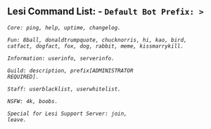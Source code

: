 ## Lesi Command List: - <code>Default Bot Prefix: ></code>
<code>*Core: ping, help, uptime, changelog.*</code>

<code>*Fun: 8ball, donaldtrumpquote, chucknorris, hi, kao, bird, catfact, dogfact, fox, dog, rabbit, meme, kissmarrykill.*</code>

<code>*Information: userinfo, serverinfo.*</code>

<code>*Guild: description, prefix[ADMINISTRATOR REQUIRED].*</code>

<code>*Staff: userblacklist, userwhitelist.*</code>

<code>*NSFW: 4k, boobs.*</code>

<code>*Special for Lesi Support Server: join, leave.*</code>
